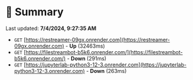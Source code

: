 # 📖 Summary
Last updated: **7/4/2024, 9:27:35 AM**

- `GET` [https://restreamer-09gx.onrender.com](https://restreamer-09gx.onrender.com) - **Up** (32463ms)
- `GET` [https://filestreambot-b5k6.onrender.com/](https://filestreambot-b5k6.onrender.com/) - **Down** (291ms)
- `GET` [https://jupyterlab-python3-12-3.onrender.com](https://jupyterlab-python3-12-3.onrender.com) - **Down** (263ms)
